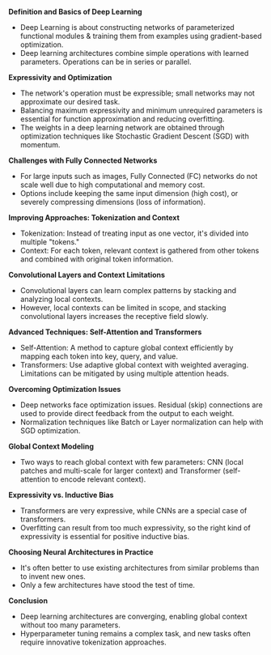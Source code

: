 

**Definition and Basics of Deep Learning**
- Deep Learning is about constructing networks of parameterized functional modules & training them from examples using gradient-based optimization.
- Deep learning architectures combine simple operations with learned parameters. Operations can be in series or parallel.

**Expressivity and Optimization**
- The network's operation must be expressible; small networks may not approximate our desired task. 
- Balancing maximum expressivity and minimum unrequired parameters is essential for function approximation and reducing overfitting.
- The weights in a deep learning network are obtained through optimization techniques like Stochastic Gradient Descent (SGD) with momentum.

**Challenges with Fully Connected Networks**
- For large inputs such as images, Fully Connected (FC) networks do not scale well due to high computational and memory cost.
- Options include keeping the same input dimension (high cost), or severely compressing dimensions (loss of information).

**Improving Approaches: Tokenization and Context**
- Tokenization: Instead of treating input as one vector, it's divided into multiple "tokens."
- Context: For each token, relevant context is gathered from other tokens and combined with original token information.

**Convolutional Layers and Context Limitations**
- Convolutional layers can learn complex patterns by stacking and analyzing local contexts.
- However, local contexts can be limited in scope, and stacking convolutional layers increases the receptive field slowly.

**Advanced Techniques: Self-Attention and Transformers**
- Self-Attention: A method to capture global context efficiently by mapping each token into key, query, and value.
- Transformers: Use adaptive global context with weighted averaging. Limitations can be mitigated by using multiple attention heads.

**Overcoming Optimization Issues**
- Deep networks face optimization issues. Residual (skip) connections are used to provide direct feedback from the output to each weight.
- Normalization techniques like Batch or Layer normalization can help with SGD optimization.

**Global Context Modeling**
- Two ways to reach global context with few parameters: CNN (local patches and multi-scale for larger context) and Transformer (self-attention to encode relevant context).

**Expressivity vs. Inductive Bias**
- Transformers are very expressive, while CNNs are a special case of transformers.
- Overfitting can result from too much expressivity, so the right kind of expressivity is essential for positive inductive bias.

**Choosing Neural Architectures in Practice**
- It's often better to use existing architectures from similar problems than to invent new ones.
- Only a few architectures have stood the test of time.





**Conclusion**
- Deep learning architectures are converging, enabling global context without too many parameters.
- Hyperparameter tuning remains a complex task, and new tasks often require innovative tokenization approaches.
